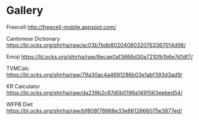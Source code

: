 # Gallery

Freecell
http://freecell-mobile.appspot.com/

Cantonese Dictionary
https://bl.ocks.org/shirha/raw/ac03b7bdb80204080320763367014d98/

Emoji
https://bl.ocks.org/shirha/raw/8ecae0af3666d30a7210fb1b6e7d1df7/

TVMCalc
https://bl.ocks.org/shirha/raw/79a30ac4a4691286b03e1abf393d3ad9/

KR Calculator
https://bl.ocks.org/shirha/raw/da239b2c87d0b0196a1491563eebed54/

WFPB Diet
https://bl.ocks.org/shirha/raw/bf808f78666e33e8612666075e3877ed/